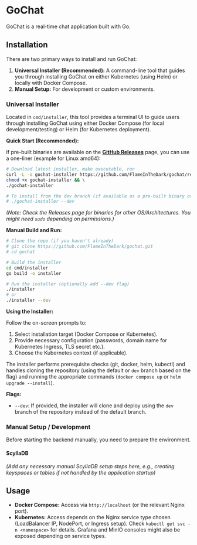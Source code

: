 # GoChat

GoChat is a real-time chat application built with Go.

## Installation

There are two primary ways to install and run GoChat:

1.  **Universal Installer (Recommended):** A command-line tool that guides you through installing GoChat on either Kubernetes (using Helm) or locally with Docker Compose.
2.  **Manual Setup:** For development or custom environments.

### Universal Installer

Located in `cmd/installer`, this tool provides a terminal UI to guide users through installing GoChat using either Docker Compose (for local development/testing) or Helm (for Kubernetes deployment).

**Quick Start (Recommended):**

If pre-built binaries are available on the [**GitHub Releases**](https://github.com/FlameInTheDark/gochat/releases) page, you can use a one-liner (example for Linux amd64):

```bash
# Download latest installer, make executable, run
curl -L -o gochat-installer https://github.com/FlameInTheDark/gochat/releases/latest/download/installer-linux-amd64 && \
chmod +x gochat-installer && \
./gochat-installer

# To install from the dev branch (if available as a pre-built binary or if building manually):
# ./gochat-installer --dev
```
*(Note: Check the Releases page for binaries for other OS/Architectures. You might need `sudo` depending on permissions.)*

**Manual Build and Run:**

```bash
# Clone the repo (if you haven't already)
# git clone https://github.com/FlameInTheDark/gochat.git
# cd gochat

# Build the installer
cd cmd/installer
go build -o installer

# Run the installer (optionally add --dev flag)
./installer
# or
./installer --dev
```

**Using the Installer:**

Follow the on-screen prompts to:

1.  Select installation target (Docker Compose or Kubernetes).
2.  Provide necessary configuration (passwords, domain name for Kubernetes Ingress, TLS secret etc.).
3.  Choose the Kubernetes context (if applicable).

The installer performs prerequisite checks (git, docker, helm, kubectl) and handles cloning the repository (using the default or `dev` branch based on the flag) and running the appropriate commands (`docker compose up` or `helm upgrade --install`).

**Flags:**

*   `--dev`: If provided, the installer will clone and deploy using the `dev` branch of the repository instead of the default branch.

### Manual Setup / Development

Before starting the backend manually, you need to prepare the environment.

#### ScyllaDB

*(Add any necessary manual ScyllaDB setup steps here, e.g., creating keyspaces or tables if not handled by the application startup)*

## Usage

*   **Docker Compose:** Access via `http://localhost` (or the relevant Nginx port).
*   **Kubernetes:** Access depends on the Nginx service type chosen (LoadBalancer IP, NodePort, or Ingress setup). Check `kubectl get svc -n <namespace>` for details. Grafana and MinIO consoles might also be exposed depending on service types.